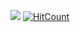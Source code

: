 [![](https://res.cloudinary.com/stickflame/image/upload/v1595420443/website_ylx4hn.png)](https://www.manishsaraan.com/)
[![HitCount](http://hits.dwyl.com/manishsaraan/manishsaraan.svg)](http://hits.dwyl.com/manishsaraan/manishsaraan)
